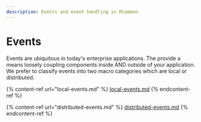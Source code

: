 ```yaml
---
description: Events and event handling in RCommon.
---
```


# Events

Events are ubiquitous in today's enterprise applications. The provide a means loosely coupling components inside AND outside of your application. We prefer to classify events into two macro categories which are local or distributed.



{% content-ref url="local-events.md" %}
[local-events.md](local-events.md)
{% endcontent-ref %}

{% content-ref url="distributed-events.md" %}
[distributed-events.md](distributed-events.md)
{% endcontent-ref %}
